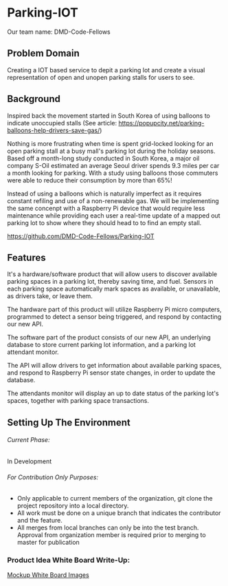 # Parking-IOT

Our team name: DMD-Code-Fellows


## Problem Domain
Creating a IOT based service to depit a parking lot and create a visual representation of open and unopen parking stalls for users to see.

## Background
Inspired back the movement started in South Korea of using balloons to indicate unoccupied stalls (See article: https://popupcity.net/parking-balloons-help-drivers-save-gas/)

Nothing is more frustrating when time is spent grid-locked looking for an open parking stall at a busy mall's parking lot during the holiday seasons. Based off a month-long study conducted in South Korea, a major oil company S-Oil estimated an average Seoul driver spends 9.3 miles per car a month looking for parking. With a study using balloons those commuters were able to reduce their consumption by more than 65%!

Instead of using a balloons which is naturally imperfect as it requires constant refiling and use of a non-renewable gas. We will be implementing the same concenpt with a Raspberry Pi device that would require less maintenance while providing each user a real-time update of a mapped out parking lot to show where they should head to to find an empty stall.



https://github.com/DMD-Code-Fellows/Parking-IOT


## Features

It's a hardware/software product that will allow users to discover available parking spaces in a parking lot, thereby saving time, and fuel. Sensors in each parking space automatically mark spaces as available, or unavailable, as drivers take, or leave them.

The hardware part of this product will utilize Raspberry Pi micro computers, programmed to detect a sensor being triggered, and respond by contacting our new API.

The software part of the product consists of our new API, an underlying database to store current parking lot information, and a parking lot attendant monitor.

The API will allow drivers to get information about available parking spaces, and respond to Raspberry Pi sensor state changes, in order to update the database.

The attendants monitor will display an up to date status of the parking lot's spaces, together with parking space transactions.


## Setting Up The Environment

###### Current Phase:
In Development

###### For Contribution Only Purposes:
- Only applicable to current members of the organization, git clone the project repository into a local directory.
- All work must be done on a unique branch that indicates the contributor and the feature.
- All merges from local branches can only be into the test branch. Approval from organization member is required prior to merging to master for publication 


### Product Idea White Board Write-Up:

[Mockup White Board Images](docs)
